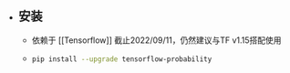 - ## 安装
	- 依赖于 [[Tensorflow]]
	  截止2022/09/11，仍然建议与TF v1.15搭配使用
	- ```bash
	  pip install --upgrade tensorflow-probability
	  ```